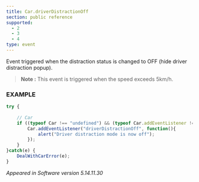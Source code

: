 ```yaml
---
title: Car.driverDistractionOff
section: public reference
supported:
  - 2
  - 3
  - 4
type: event
---
```

Event triggered when the distraction status is changed to OFF (hide driver distraction popup).

>**Note :** This event is triggered when the speed exceeds 5km/h.

### EXAMPLE

```javascript
try {
	
	// Car
	if ((typeof Car !== "undefined") && (typeof Car.addEventListener !== "undefined")) {
		Car.addEventListener("driverDistractionOff", function(){
			alert("Driver distraction mode is now off");
		});
	}
}catch(e) {
	DealWithCarError(e);
}
```

*Appeared in Software version 5.14.11.30*